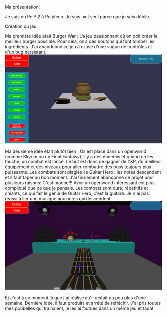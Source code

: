 Ma présentation:

Je suis en PeiP 2 à Polytech.
Je suis tout seul parce que je suis débile.
 
 
 
 
Création du jeu:

Ma première idée était Burger War : Un jeu passionnant où on doit créer le meilleur burger possible. 
Pour cela, on a des boutons qui font tomber les ingrédients.
J'ai abandonné ce jeu à cause d'une vague de contrôles et d'un bug persistant.
![Le premier projet](burgerwar.png)
 
 
 
Ma deuxième idée était plutôt bien :
On est placé dans un openworld (comme Skyrim ou un Final Fantaisy), il y a des ennemis et quand on les touche, un combat est lancé.
Le but est donc de gagner de l'XP, du meilleur équipement et des niveaux pour aller combattre des boss toujours plus puisssants.
Les combats sont plagiés de Guitar Hero : les notes descendent et il faut taper au bon moment.
J'ai finalement abandonné ce projet pour plusieurs raisons:
  C'est moche!!!
  Avoir un openworld intéressant est plus compliqué que ce que je pensais.
  Les combats sont durs, répétitifs et chiants, ce qui fait le génie de Guitar Hero, c'est la guitare.
  Je n'ai pas réussi à lier une musique aux notes qui descendent.
![Le deuxième projet](guitarhero.png)
 
 
 
Et c'est à ce moment là que j'ai réalisé qu'il restait un peu plus d'une semaine.
Dernière idée, il faut produire et arrété de réfléchir.
J'ai pris toutes mes poubelles qui trainaient, je les ai foutues dans un même jeu et tada!
